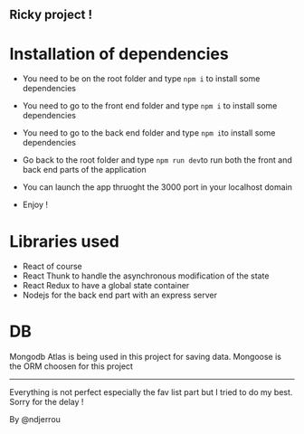 ## Ricky project !

# Installation of dependencies

- You need to be on the root folder and type `npm i` to install some dependencies

- You need to go to the front end folder and type `npm i` to install some dependencies

- You need to go to the back end folder and type `npm i`to install some dependencies

- Go back to the root folder and type `npm run dev`to run both the front and back end parts of the application

- You can launch the app thruoght the 3000 port in your localhost domain

- Enjoy !

# Libraries used

- React of course
- React Thunk to handle the asynchronous modification of the state
- React Redux to have a global state container
- Nodejs for the back end part with an express server

# DB

Mongodb Atlas is being used in this project for saving data. Mongoose is the ORM choosen for this project

------------------------------------------------------------------------------------------------------------

Everything is not perfect especially the fav list part but I tried to do my best. Sorry for the delay !

By @ndjerrou
